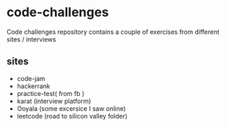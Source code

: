 # code-challenges


Code challenges repository contains a couple of exercises from different sites / interviews

## sites

- code-jam
- hackerrank
- practice-test( from fb )
- karat (interview platform)
- Ooyala (some excersice I saw online)
- leetcode (road to silicon valley folder)
